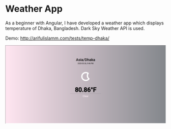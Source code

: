 # Weather App

As a beginner with Angular, I have developed a weather app which displays temperature of Dhaka, Bangladesh. Dark Sky Weather API is used.

Demo: http://arifulislamm.com/tests/temp-dhaka/

![Demo Animation](1.png?raw=true)
